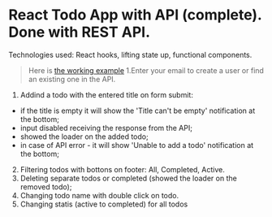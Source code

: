 # React Todo App with API (complete). Done with REST API.

Technologies used: React hooks, lifting state up, functional components.

> Here is [the working example]( https://anna-kolmakova.github.io/React-Todo-App-with-API//)
1.Enter your email to create a user or find an existing one in the API.

1) Addind a todo with the entered title on form submit:

- if the title is empty it will show the 'Title can't be empty' notification at the bottom;
- input disabled receiving the response from the API;
- showed the loader on the added todo;
- in case of API error - it will show 'Unable to add a todo' notification at the bottom;

2) Filtering todos with bottons on footer: All, Completed, Active.
3) Deleting separate todos or completed (showed the loader on the removed todo);
4) Changing todo name with double click on todo.
5) Changing statis (active to completed) for all todos
